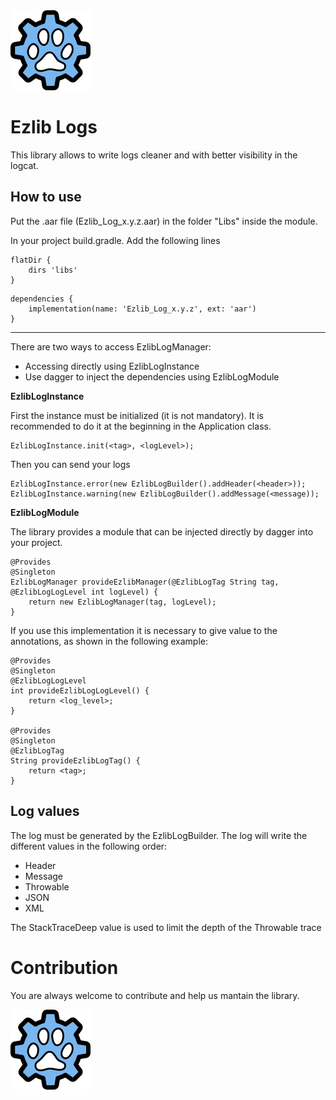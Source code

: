 <img src="https://github.com/Serecac/ezlib_logs/blob/master/ezlib.png" alt="Ezlib" width="128" height="128">

Ezlib Logs
=======

This library allows to write logs cleaner and with better visibility in the logcat.

How to use
-------
Put the .aar file (Ezlib_Log_x.y.z.aar) in the folder "Libs" inside the module.

In your project build.gradle. Add the following lines
```
flatDir {
	dirs 'libs'
}
```
```
dependencies {
	implementation(name: 'Ezlib_Log_x.y.z', ext: 'aar')
}
```

------------------------------------------------------

There are two ways to access EzlibLogManager:
- Accessing directly using EzlibLogInstance
- Use dagger to inject the dependencies using EzlibLogModule


**EzlibLogInstance**

First the instance must be initialized (it is not mandatory). It is recommended to do it at the beginning in the Application class.
```
EzlibLogInstance.init(<tag>, <logLevel>);
```

Then you can send your logs
```
EzlibLogInstance.error(new EzlibLogBuilder().addHeader(<header>));
EzlibLogInstance.warning(new EzlibLogBuilder().addMessage(<message));
```


**EzlibLogModule**

The library provides a module that can be injected directly by dagger into your project.
```
@Provides
@Singleton
EzlibLogManager provideEzlibManager(@EzlibLogTag String tag, @EzlibLogLogLevel int logLevel) {
	return new EzlibLogManager(tag, logLevel);
}
```

If you use this implementation it is necessary to give value to the annotations, as shown in the following example:
```
@Provides
@Singleton
@EzlibLogLogLevel
int provideEzlibLogLogLevel() {
	return <log_level>;
}

@Provides
@Singleton
@EzlibLogTag
String provideEzlibLogTag() {
	return <tag>;
}
```

Log values
-------
The log must be generated by the EzlibLogBuilder.
The log will write the different values in the following order:
* Header
* Message
* Throwable 
* JSON
* XML

The StackTraceDeep value is used to limit the depth of the Throwable trace

Contribution
=======
You are always welcome to contribute and help us mantain the library. 

<img src="https://github.com/Serecac/ezlib_logs/blob/master/ezlib.png" alt="Ezlib" width="128" height="128">
